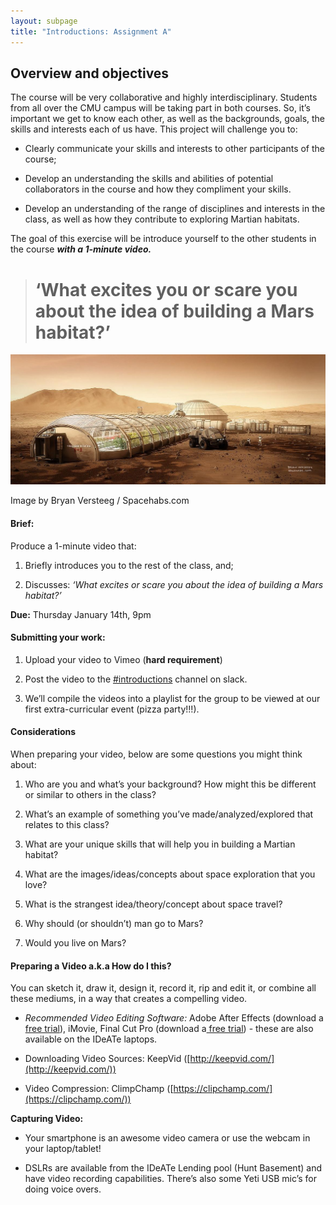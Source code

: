 ```yaml
---
layout: subpage
title: "Introductions: Assignment A"
---
```


## Overview and objectives

The course will be very collaborative and highly interdisciplinary. Students from all over the CMU campus will be taking part in both courses. So, it’s important we get to know each other, as well as the backgrounds, goals, the skills and interests each of us have.  This project will challenge you to: 

* Clearly communicate your skills and interests to other participants of the course;

* Develop an understanding the skills and abilities of potential collaborators in the course and how they compliment your skills. 

* Develop an understanding of the range of disciplines and interests in the class, as well as how they contribute to exploring Martian habitats. 

The goal of this exercise will be introduce yourself to the other students in the course **_with a 1-minute video._**

> #  ‘What excites you or scare you about the idea of building a Mars habitat?’


![Image by Bryan Versteeg / Spacehabs.com](/public/images/assignment-intro-1.jpg)

<p class="caption">
	Image by Bryan Versteeg / Spacehabs.com
</p>

####  **Brief:** 

Produce a 1-minute video that:

1. Briefly introduces you to the rest of the class, and;

2. Discusses: _‘What excites or scare you about the idea of building a Mars habitat?’_

**Due:** Thursday January 14th, 9pm

#### Submitting your work:

1. Upload your video to Vimeo (**hard requirement**)

2. Post the video to the [#introductions](https://mars-studio.slack.com/messages/introductions/) channel on slack.

3. We’ll compile the videos into a playlist for the group to be viewed at our first extra-curricular event (pizza party!!!). 


#### Considerations

When preparing your video, below are some questions you might think about: 

1. Who are you and what’s your background? How might this be different or similar to others in the class? 

2. What’s an example of something you’ve made/analyzed/explored that relates to this class?

3. What are your unique skills that will help you in building a Martian habitat? 

4. What are the images/ideas/concepts about space exploration that you love?

5. What is the strangest idea/theory/concept about space travel?

6. Why should (or shouldn’t) man go to Mars? 

7. Would you live on Mars? 

####  Preparing a Video a.k.a How do I this?

You can sketch it, draw it, design it, record it, rip and edit it, or combine all these mediums, in a way that creates a compelling video. 

* *Recommended Video Editing Software:* Adobe After Effects (download a[ free trial](http://www.adobe.com/downloads.html)), iMovie, Final Cut Pro (download a[ free trial](http://www.apple.com/final-cut-pro/trial/)) - these are also available on the IDeATe laptops. 

* Downloading Video Sources: KeepVid ([http://keepvid.com/](http://keepvid.com/))

* Video Compression: ClimpChamp ([https://clipchamp.com/](https://clipchamp.com/))

**Capturing Video:**

* Your smartphone is an awesome video camera or use the webcam in your laptop/tablet! 

* DSLRs are available from the IDeATe Lending pool (Hunt Basement) and have video recording capabilities. There’s also some Yeti USB mic’s for doing voice overs. 

